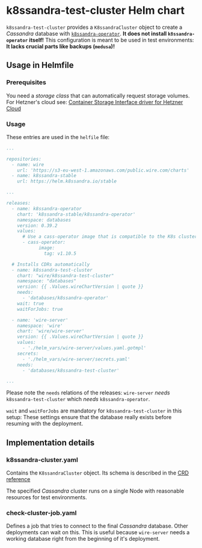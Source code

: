 # k8ssandra-test-cluster Helm chart

`k8ssandra-test-cluster` provides a `K8ssandraCluster` object to create a
*Cassandra* database with
[`k8ssandra-operator`](https://artifacthub.io/packages/helm/k8ssandra/k8ssandra-operator).
**It does not install `k8ssandra-operator` itself!** This configuration is meant
to be used in test environments: **It lacks crucial parts like backups
(`medusa`)!**

## Usage in Helmfile

### Prerequisites

You need a *storage class* that can automatically request storage volumes. For
Hetzner's cloud see: [Container Storage Interface driver for Hetzner
Cloud](https://github.com/hetznercloud/csi-driver)

### Usage

These entries are used in the `helfile` file:

``` yaml
...

repositories:
  - name: wire
    url: 'https://s3-eu-west-1.amazonaws.com/public.wire.com/charts'
  - name: k8ssandra-stable
    url: https://helm.k8ssandra.io/stable

...

releases:
  - name: k8ssandra-operator
    chart: 'k8ssandra-stable/k8ssandra-operator'
    namespace: databases
    version: 0.39.2
    values:
      # Use a cass-operator image that is compatible to the K8s cluster version
      - cass-operator:
            image:
              tag: v1.10.5

  # Installs CDRs automatically
  - name: k8ssandra-test-cluster
    chart: "wire/k8ssandra-test-cluster"
    namespace: "databases"
    version: {{ .Values.wireChartVersion | quote }}
    needs:
      - 'databases/k8ssandra-operator'
    wait: true
    waitForJobs: true

  - name: 'wire-server'
    namespace: 'wire'
    chart: 'wire/wire-server'
    version: {{ .Values.wireChartVersion | quote }}
    values:
      - './helm_vars/wire-server/values.yaml.gotmpl'
    secrets:
      - './helm_vars/wire-server/secrets.yaml'
    needs:
      - 'databases/k8ssandra-test-cluster'

...
```

Please note the `needs` relations of the releases: `wire-server` *needs*
`k8ssandra-test-cluster` which *needs* `k8ssandra-operator`.

`wait` and `waitForJobs` are mandatory for `k8ssandra-test-cluster` in this
setup: These settings ensure that the database really exists before resuming
with the deployment.

## Implementation details

### k8ssandra-cluster.yaml

Contains the `K8ssandraCluster` object. Its schema is described in the [CRD
reference](https://docs-v2.k8ssandra.io/reference/crd/k8ssandra-operator-crds-latest/#k8ssandracluster)

The specified *Cassandra* cluster runs on a single Node with reasonable
resources for test environments.

### check-cluster-job.yaml

Defines a job that tries to connect to the final *Cassandra* database. Other
deployments can wait on this. This is useful because `wire-server` needs a
working database right from the beginning of it's deployment.
